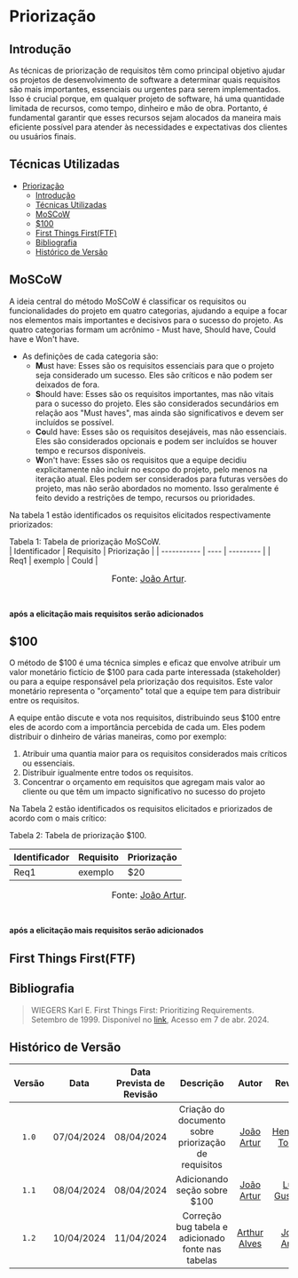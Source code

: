 # Priorização

## <a>Introdução</a>

As técnicas de priorização de requisitos têm como principal objetivo ajudar os projetos de desenvolvimento de software a determinar quais requisitos são mais importantes, essenciais ou urgentes para serem implementados. Isso é crucial porque, em qualquer projeto de software, há uma quantidade limitada de recursos, como tempo, dinheiro e mão de obra. Portanto, é fundamental garantir que esses recursos sejam alocados da maneira mais eficiente possível para atender às necessidades e expectativas dos clientes ou usuários finais.

## <a>Técnicas Utilizadas</a>

- [Priorização](#priorização)
  - [Introdução](#introdução)
  - [Técnicas Utilizadas](#técnicas-utilizadas)
  - [MoSCoW](#moscow)
  - [$100](#100)
  - [First Things First(FTF)](#first-things-firstftf)
  - [Bibliografia](#bibliografia)
  - [Histórico de Versão](#histórico-de-versão)

## <a>MoSCoW</a>

A ideia central do método MoSCoW é classificar os requisitos ou funcionalidades do projeto em quatro categorias, ajudando a equipe a focar nos elementos mais importantes e decisivos para o sucesso do projeto. As quatro categorias formam um acrônimo - Must have, Should have, Could have e Won't have.

- As definições de cada categoria são:
    - **M**ust have: Esses são os requisitos essenciais para que o projeto seja considerado um sucesso. Eles são críticos e não podem ser deixados de fora.
    - **S**hould have: Esses são os requisitos importantes, mas não vitais para o sucesso do projeto. Eles são considerados secundários em relação aos "Must haves", mas ainda são significativos e devem ser incluídos se possível.
    - **Co**uld have: Esses são os requisitos desejáveis, mas não essenciais. Eles são considerados opcionais e podem ser incluídos se houver tempo e recursos disponíveis. 
    - **W**on't have: Esses são os requisitos que a equipe decidiu explicitamente não incluir no escopo do projeto, pelo menos na iteração atual. Eles podem ser considerados para futuras versões do projeto, mas não serão abordados no momento. Isso geralmente é feito devido a restrições de tempo, recursos ou prioridades.

Na tabela 1 estão identificados os requisitos elicitados respectivamente priorizados:
<figcaption>Tabela 1: Tabela de priorização MoSCoW.</figcaption>
| Identificador | Requisito | Priorização |
| ----------- | ---- | --------- |
|     Req1    | exemplo  |  Could  |

<font size="3"><p style="text-align: center">Fonte: [João Artur](https://github.com/joao-artl).</p></font>

</br>

**após a elicitação mais requisitos serão adicionados**

## <a>$100</a>

O método de $100 é uma técnica simples e eficaz que envolve atribuir um valor monetário fictício de $100 para cada parte interessada (stakeholder) ou para a equipe responsável pela priorização dos requisitos. Este valor monetário representa o "orçamento" total que a equipe tem para distribuir entre os requisitos.

A equipe então discute e vota nos requisitos, distribuindo seus $100 entre eles de acordo com a importância percebida de cada um. Eles podem distribuir o dinheiro de várias maneiras, como por exemplo:

1. Atribuir uma quantia maior para os requisitos considerados mais críticos ou essenciais.
2. Distribuir igualmente entre todos os requisitos.
3. Concentrar o orçamento em requisitos que agregam mais valor ao cliente ou que têm um impacto significativo no sucesso do projeto

Na Tabela 2 estão identificados os requisitos elicitados e priorizados de acordo com o mais crítico:

<figcaption>Tabela 2: Tabela de priorização $100.</figcaption>

| Identificador | Requisito | Priorização |
|----------- | ---- | --------- |
|     Req1    | exemplo  |  $20  |

<font size="3"><p style="text-align: center">Fonte: [João Artur](https://github.com/joao-artl).</p></font>
</br>

**após a elicitação mais requisitos serão adicionados**

## <a>First Things First(FTF)</a>

## <a>Bibliografia</a>

> WIEGERS Karl E. First Things First: Prioritizing Requirements. Setembro de 1999. Disponível no [link](https://www.processimpact.com/articles/prioritizing.pdf), Acesso em 7 de abr. 2024.

## <a>Histórico de Versão</a>
|Versão|Data|Data Prevista de Revisão|Descrição|Autor|Revisor|
| :------: | :----------: |:-----------: | :-----------: | :---------: |:---------: |
|`1.0`|07/04/2024|08/04/2024| Criação do documento sobre priorização de requisitos | [João Artur](https://github.com/joao-artl)|[Henrique Torres](https://github.com/henriqtorresl)|
|`1.1`|08/04/2024|08/04/2024| Adicionando seção sobre $100 | [João Artur](https://github.com/joao-artl)|[Luiz Gustavo](https://github.com/LuizGust4vo)|
|`1.2`|10/04/2024|11/04/2024| Correção bug tabela e adicionado fonte nas tabelas | [Arthur Alves](https://github.com/arthrok)|[João Artur](https://github.com/joao-artl)|
